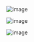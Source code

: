 



![image](https://github.com/user-attachments/assets/8b651a2f-20fd-45e8-8682-228020a59ad3)






![image](https://github.com/user-attachments/assets/46e7a3e3-9027-4030-b6ef-7ca1e192b85c)




![image](https://github.com/user-attachments/assets/e014d61b-2c10-491d-bcf6-45d35de8b132)

